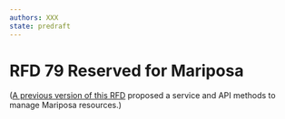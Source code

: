 ```yaml
---
authors: XXX
state: predraft
---
```


# RFD 79 Reserved for Mariposa

([A previous version of this RFD](https://github.com/joyent/rfd/blob/202cf25b03d5df70621a5f466dc649c64fc0bd3c/rfd/0079/README.md) proposed a service and API methods to manage Mariposa resources.)
